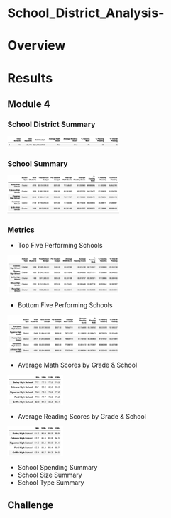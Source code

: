# School_District_Analysis-
# Overview

# Results
## Module 4
### School District Summary

<img src="/Resources/m4_img1.png" width="50%" height="50%">

### School Summary

<img src="/Resources/m4_img2.png" width="50%" height="50%">

### Metrics
- Top Five Performing Schools
<img src="/Resources/m4_img3.png" width="50%" height="50%">

- Bottom Five Performing Schools
<img src="/Resources/m4_img4.png" width="50%" height="50%">

- Average Math Scores by Grade & School
<img src="/Resources/m4_img5.png" width="25%" height="25%">

- Average Reading Scores by Grade & School
<img src="/Resources/m4_img6.png" width="25%" height="25%">

- School Spending Summary
- School Size Summary
- School Type Summary



## Challenge
